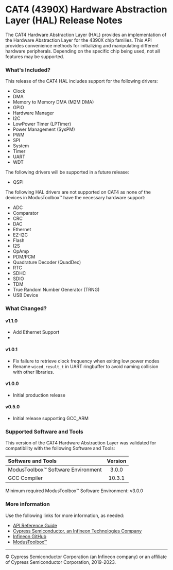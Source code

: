 # CAT4 (4390X) Hardware Abstraction Layer (HAL) Release Notes
The CAT4 Hardware Abstraction Layer (HAL) provides an implementation of the Hardware Abstraction Layer for the 4390X chip families. This API provides convenience methods for initializing and manipulating different hardware peripherals. Depending on the specific chip being used, not all features may be supported.

### What's Included?
This release of the CAT4 HAL includes support for the following drivers:
* Clock
* DMA
* Memory to Memory DMA (M2M DMA)
* GPIO
* Hardware Manager
* I2C
* LowPower Timer (LPTimer)
* Power Management (SysPM)
* PWM
* SPI
* System
* Timer
* UART
* WDT

The following drivers will be supported in a future release:
* QSPI

The following HAL drivers are not supported on CAT4 as none of the devices in ModusToolbox™ have the necessary hardware support:
* ADC
* Comparator
* CRC
* DAC
* Ethernet
* EZ-I2C
* Flash
* I2S
* OpAmp
* PDM/PCM
* Quadrature Decoder (QuadDec)
* RTC
* SDHC
* SDIO
* TDM
* True Random Number Generator (TRNG)
* USB Device

### What Changed?
#### v1.1.0
* Add Ethernet Support
* 
#### v1.0.1
* Fix failure to retrieve clock frequency when exiting low power modes
* Rename `wiced_result_t` in UART ringbuffer to avoid naming collision with other libraries.
#### v1.0.0
* Initial production release
#### v0.5.0
* Initial release supporting GCC_ARM

### Supported Software and Tools
This version of the CAT4 Hardware Abstraction Layer was validated for compatibility with the following Software and Tools:

| Software and Tools                        | Version |
| :---                                      | :----:  |
| ModusToolbox™ Software Environment        | 3.0.0   |
| GCC Compiler                              | 10.3.1  |

Minimum required ModusToolbox™ Software Environment: v3.0.0

### More information
Use the following links for more information, as needed:
* [API Reference Guide](https://infineon.github.io/mtb-hal-cat2/html/modules.html)
* [Cypress Semiconductor, an Infineon Technologies Company](http://www.cypress.com)
* [Infineon GitHub](https://github.com/infineon)
* [ModusToolbox™](https://www.cypress.com/products/modustoolbox-software-environment)

---
© Cypress Semiconductor Corporation (an Infineon company) or an affiliate of Cypress Semiconductor Corporation, 2019-2023.
